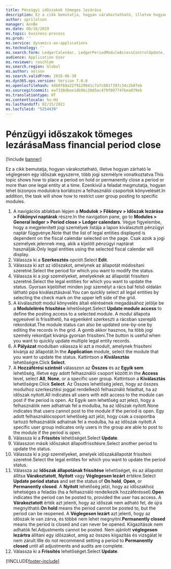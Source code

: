 ```yaml
---
title: Pénzügyi időszakok tömeges lezárása
description: Ez a cikk bemutatja, hogyan várakoztatható, illetve hogyan zárható le véglegesen egy időszak egyszerre, több jogi személyre vonatkoztatva.
author: aprilolson
manager: AnnBe
ms.date: 08/16/2019
ms.topic: business-process
ms.prod: ''
ms.service: dynamics-ax-applications
ms.technology: ''
ms.search.form: LedgerCalendar, LedgerPeriodModuleAccessControlUpdate, SysLookupPicklist, LedgerFiscalCalendarPeriodStatus
audience: Application User
ms.reviewer: roschlom
ms.search.region: Global
ms.author: aolson
ms.search.validFrom: 2016-06-30
ms.dyn365.ops.version: Version 7.0.0
ms.openlocfilehash: 4db0f68a22f9129041c7a7c081f397c34c2b07eb
ms.sourcegitcommit: eaf330dbee1db96c20d5ac479f007747bea079eb
ms.translationtype: HT
ms.contentlocale: hu-HU
ms.lasthandoff: 02/15/2021
ms.locfileid: "5254439"
---
```

# <a name="mass-financial-period-close"></a><span data-ttu-id="53fe3-103">Pénzügyi időszakok tömeges lezárása</span><span class="sxs-lookup"><span data-stu-id="53fe3-103">Mass financial period close</span></span>

[!include [banner](../../includes/banner.md)]

<span data-ttu-id="53fe3-104">Ez a cikk bemutatja, hogyan várakoztatható, illetve hogyan zárható le véglegesen egy időszak egyszerre, több jogi személyre vonatkoztatva.</span><span class="sxs-lookup"><span data-stu-id="53fe3-104">This topic shows how to place a period on hold or permanently close a period or more than one legal entity at a time.</span></span> <span data-ttu-id="53fe3-105">Ezenkívül a feladat megmutatja, hogyan lehet bizonyos modulokra korlátozni a felhasználói csoportok könyvelését.</span><span class="sxs-lookup"><span data-stu-id="53fe3-105">In addition, the task will show how to restrict user group posting to specific modules.</span></span>

1. <span data-ttu-id="53fe3-106">A navigációs ablakban lépjen a **Modulok > Főkönyv > Időszak lezárása > Főkönyvi naptárak** részre.</span><span class="sxs-lookup"><span data-stu-id="53fe3-106">In the navigation pane, go to **Modules > General ledger > Period close > Ledger calendars**.</span></span> <span data-ttu-id="53fe3-107">Vegye figyelembe, hogy a megjelenített jogi személyek listája a lapon kiválasztott pénzügyi naptár függvénye.</span><span class="sxs-lookup"><span data-stu-id="53fe3-107">Note that the list of legal entities displayed is dependent on the fiscal calendar selected on the page.</span></span> <span data-ttu-id="53fe3-108">Csak azok a jogi személyek jelennek meg, akik a kijelölt pénzügyi naptárat használják.</span><span class="sxs-lookup"><span data-stu-id="53fe3-108">Only legal entities using the selected fiscal calendar will display.</span></span>
2. <span data-ttu-id="53fe3-109">Válassza ki a **Szerkesztés** opciót.</span><span class="sxs-lookup"><span data-stu-id="53fe3-109">Select **Edit**.</span></span>
3. <span data-ttu-id="53fe3-110">Válassza ki azt az időszakot, amelynek az állapotát módosítani szeretné.</span><span class="sxs-lookup"><span data-stu-id="53fe3-110">Select the period for which you want to modify the status.</span></span>
4. <span data-ttu-id="53fe3-111">Válassza ki a jogi személyeket, amelyeknek az állapotát frissíteni szeretné.</span><span class="sxs-lookup"><span data-stu-id="53fe3-111">Select the legal entities for which you want to update the status.</span></span> <span data-ttu-id="53fe3-112">Gyorsan kijelölhet minden jogi személyt a rács bal felső oldalán látható pipa kiválasztásával.</span><span class="sxs-lookup"><span data-stu-id="53fe3-112">You can quickly select all legal entities by selecting the check mark on the upper left side of the grid.</span></span>  
5. <span data-ttu-id="53fe3-113">A kiválasztott modul könyvelés általi elérésének megadásához jelölje be a **Modulelérés frissítése** lehetőséget.</span><span class="sxs-lookup"><span data-stu-id="53fe3-113">Select **Update module access** to define the posting access to a selected module.</span></span> <span data-ttu-id="53fe3-114">A modul állapota egyesével is frissíthető, ha egyenként szerkeszti a rácsban szereplő rekordokat.</span><span class="sxs-lookup"><span data-stu-id="53fe3-114">The module status can also be updated one-by-one by editing the records in the grid.</span></span> <span data-ttu-id="53fe3-115">A gomb akkor hasznos, ha több jogi személy rekordjait kívánja gyorsan frissíteni.</span><span class="sxs-lookup"><span data-stu-id="53fe3-115">The button is useful when you want to quickly update multiple legal entity records.</span></span>  
6. <span data-ttu-id="53fe3-116">A **Pályázat** modulban válassza ki azt a modult, amelynek frissíteni kívánja az állapotát.</span><span class="sxs-lookup"><span data-stu-id="53fe3-116">In the **Application** module, select the module that you want to update the status.</span></span> <span data-ttu-id="53fe3-117">Kattintson a **Kiválasztás** lehetőségre.</span><span class="sxs-lookup"><span data-stu-id="53fe3-117">Click **Select**.</span></span>
7. <span data-ttu-id="53fe3-118">A **Hozzáférési szintnél** válasszon az **Összes** és az **Egyik sem** lehetőség, illetve egy adott felhasználói csoport között.</span><span class="sxs-lookup"><span data-stu-id="53fe3-118">In the **Access** level, select **All**, **None**, or a specific user group.</span></span> <span data-ttu-id="53fe3-119">Kattintson a **Kiválasztás** lehetőségre.</span><span class="sxs-lookup"><span data-stu-id="53fe3-119">Click **Select**.</span></span> <span data-ttu-id="53fe3-120">Az Összes lehetőség jelezi, hogy az összes modulhoz szerkesztési joggal rendelkező felhasználó feladhat, ha az időszak nyitott.</span><span class="sxs-lookup"><span data-stu-id="53fe3-120">All indicates all users with edit access to the module can post if the period is open.</span></span> <span data-ttu-id="53fe3-121">Az Egyik sem lehetőség azt jelezi, hogy a felhasználók nem adhatnak fel a modulba, ha az időszak nyitott.</span><span class="sxs-lookup"><span data-stu-id="53fe3-121">None indicates that users cannot post to the module if the period is open.</span></span> <span data-ttu-id="53fe3-122">Egy adott felhasználócsoport lehetőség azt jelzi, hogy csak a csoportba tartozó felhasználók adhatnak fel a modulba, ha az időszak nyitott.</span><span class="sxs-lookup"><span data-stu-id="53fe3-122">A specific user group indicates only users in the group are able to post to the module if the period is open.</span></span>  
8. <span data-ttu-id="53fe3-123">Válassza ki a **Frissítés** lehetőséget.</span><span class="sxs-lookup"><span data-stu-id="53fe3-123">Select **Update**.</span></span>
9. <span data-ttu-id="53fe3-124">Válasszon másik időszakot állapotfrissítésre.</span><span class="sxs-lookup"><span data-stu-id="53fe3-124">Select another period to update the status.</span></span>
10. <span data-ttu-id="53fe3-125">Válassza ki a jogi személyeket, amelyek időszakállapotát frissíteni szeretné.</span><span class="sxs-lookup"><span data-stu-id="53fe3-125">Select the legal entites for which you want to update the period status.</span></span>
11. <span data-ttu-id="53fe3-126">Válassza az **Időszak állapotának frissítése** lehetőséget, és az állapotot állítsa **Várakoztatott**, **Nyitott** vagy **Véglegesen lezárt** értékre.</span><span class="sxs-lookup"><span data-stu-id="53fe3-126">Select **Update period status** and set the status of **On hold**, **Open**, or **Permanently closed**.</span></span> <span data-ttu-id="53fe3-127">A **Nyitott** lehetőség jelzi, hogy az időszakhoz lehetséges a feladás (ha a felhasználó rendelkezik hozzáféréssel).</span><span class="sxs-lookup"><span data-stu-id="53fe3-127">**Open** indicates the period can be posted to, provided the user has access.</span></span> <span data-ttu-id="53fe3-128">A **Várakoztatott** érték azt jelenti, hogy az időszak nem adható fel, de újra megnyitható.</span><span class="sxs-lookup"><span data-stu-id="53fe3-128">**On hold** means the period cannot be posted to, but the period can be reopened.</span></span> <span data-ttu-id="53fe3-129">A **Véglegesen lezárt** azt jelenti, hogy az időszak le van zárva, és többé nem lehet megnyitni.</span><span class="sxs-lookup"><span data-stu-id="53fe3-129">**Permanently closed** means the period is closed and can never be opened.</span></span> <span data-ttu-id="53fe3-130">Kiigazítások nem adhatók fel.</span><span class="sxs-lookup"><span data-stu-id="53fe3-130">Adjustments cannot be posted.</span></span> <span data-ttu-id="53fe3-131">Nem ajánlott **véglegesen lezártra** állítani egy időszakot, amíg az összes kiigazítás és vizsgálat le nem zárult.</span><span class="sxs-lookup"><span data-stu-id="53fe3-131">We do not recommend setting a period to **Permanently closed** until all adjustments and audits are complete.</span></span>  
12. <span data-ttu-id="53fe3-132">Válassza ki a **Frissítés** lehetőséget.</span><span class="sxs-lookup"><span data-stu-id="53fe3-132">Select **Update**.</span></span>



[!INCLUDE[footer-include](../../../includes/footer-banner.md)]